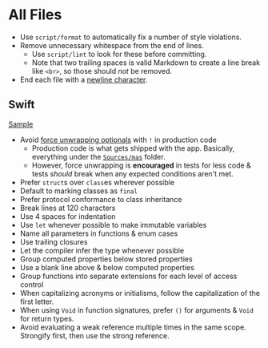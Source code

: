 # All Files

- Use `script/format` to automatically fix a number of style violations.
- Remove unnecessary whitespace from the end of lines.
  - Use `script/lint` to look for these before committing.
  - Note that two trailing spaces is valid Markdown to create a line break like `<br>`,
    so those should _not_ be removed.
- End each file with a [newline character](
    https://unix.stackexchange.com/questions/18743/whats-the-point-in-adding-a-new-line-to-the-end-of-a-file#18789
  ).

## Swift

[Sample](sample.swift)

- Avoid [force unwrapping optionals](https://blog.timac.org/2017/0628-swift-banning-force-unwrapping-optionals)
with `!` in production code
  - Production code is what gets shipped with the app. Basically, everything under the
  [`Sources/mas`](https://github.com/mas-cli/mas/tree/main/Sources/mas) folder.
  - However, force unwrapping is **encouraged** in tests for less code & tests
  _should_ break when any expected conditions aren't met.
- Prefer `struct`s over `class`es wherever possible
- Default to marking classes as `final`
- Prefer protocol conformance to class inheritance
- Break lines at 120 characters
- Use 4 spaces for indentation
- Use `let` whenever possible to make immutable variables
- Name all parameters in functions & enum cases
- Use trailing closures
- Let the compiler infer the type whenever possible
- Group computed properties below stored properties
- Use a blank line above & below computed properties
- Group functions into separate extensions for each level of access control
- When capitalizing acronyms or initialisms, follow the capitalization of the first letter.
- When using `Void` in function signatures, prefer `()` for arguments & `Void` for return types.
- Avoid evaluating a weak reference multiple times in the same scope. Strongify first, then use the strong reference.
